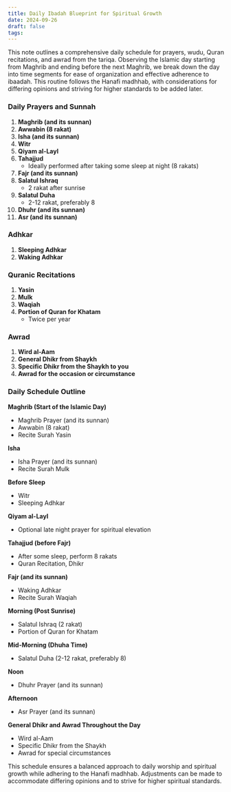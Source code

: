 ```yaml
---
title: Daily Ibadah Blueprint for Spiritual Growth
date: 2024-09-26
draft: false
tags:
---
```

This note outlines a comprehensive daily schedule for prayers, wudu, Quran recitations, and awrad from the tariqa. Observing the Islamic day starting from Maghrib and ending before the next Maghrib, we break down the day into time segments for ease of organization and effective adherence to ibaadah. This routine follows the Hanafi madhhab, with considerations for differing opinions and striving for higher standards to be added later.

### Daily Prayers and Sunnah
1. **Maghrib (and its sunnan)**
2. **Awwabin (8 rakat)**
3. **Isha (and its sunnan)**
4. **Witr**
5. **Qiyam al-Layl**
6. **Tahajjud**
   - Ideally performed after taking some sleep at night (8 rakats)
7. **Fajr (and its sunnan)**
8. **Salatul Ishraq** 
   - 2 rakat after sunrise
9. **Salatul Duha** 
   - 2-12 rakat, preferably 8
10. **Dhuhr (and its sunnan)**
11. **Asr (and its sunnan)**

### Adhkar
1. **Sleeping Adhkar**
2. **Waking Adhkar**

### Quranic Recitations
1. **Yasin**
2. **Mulk**
3. **Waqiah**
4. **Portion of Quran for Khatam**
   - Twice per year

### Awrad
1. **Wird al-Aam**
2. **General Dhikr from Shaykh**
3. **Specific Dhikr from the Shaykh to you**
4. **Awrad for the occasion or circumstance**

### Daily Schedule Outline

**Maghrib (Start of the Islamic Day)**
- Maghrib Prayer (and its sunnan)
- Awwabin (8 rakat)
- Recite Surah Yasin

**Isha**
- Isha Prayer (and its sunnan)
- Recite Surah Mulk

**Before Sleep**
- Witr
- Sleeping Adhkar

**Qiyam al-Layl**
- Optional late night prayer for spiritual elevation

**Tahajjud (before Fajr)**
- After some sleep, perform 8 rakats
- Quran Recitation, Dhikr

**Fajr (and its sunnan)**
- Waking Adhkar
- Recite Surah Waqiah

**Morning (Post Sunrise)**
- Salatul Ishraq (2 rakat)
- Portion of Quran for Khatam

**Mid-Morning (Dhuha Time)**
- Salatul Duha (2-12 rakat, preferably 8)
  
**Noon**
- Dhuhr Prayer (and its sunnan)

**Afternoon**
- Asr Prayer (and its sunnan)

**General Dhikr and Awrad Throughout the Day**
- Wird al-Aam
- Specific Dhikr from the Shaykh
- Awrad for special circumstances

This schedule ensures a balanced approach to daily worship and spiritual growth while adhering to the Hanafi madhhab. Adjustments can be made to accommodate differing opinions and to strive for higher spiritual standards.